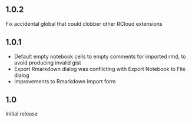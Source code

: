 ## 1.0.2
Fix accidental global that could clobber other RCloud extensions

## 1.0.1
* Default empty notebook cells to empty comments for imported rmd, to avoid producing invalid gist
* Export Rmarkdown dialog was conflicting with Export Notebook to File dialog
* Improvements to Rmarkdown Import form

## 1.0
Initial release
